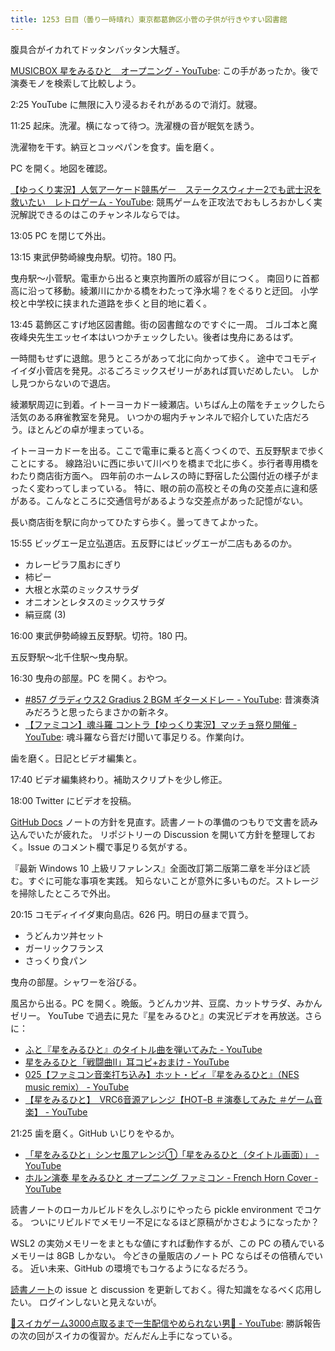 ```yaml
---
title: 1253 日目（曇り一時晴れ）東京都葛飾区小菅の子供が行きやすい図書館
---
```


腹具合がイカれてドッタンバッタン大騒ぎ。

[MUSICBOX 星をみるひと　オープニング - YouTube](https://www.youtube.com/watch?v=4jWpak5iGs4):
この手があったか。後で演奏モノを検索して比較しよう。

2:25 YouTube に無限に入り浸るおそれがあるので消灯。就寝。

11:25 起床。洗濯。横になって待つ。洗濯機の音が眠気を誘う。

洗濯物を干す。納豆とコッペパンを食す。歯を磨く。

PC を開く。地図を確認。

[【ゆっくり実況】人気アーケード競馬ゲー　ステークスウィナー2でも武士沢を救いたい　レトロゲーム - YouTube](https://www.youtube.com/watch?v=iT8dxmp4OAo):
競馬ゲームを正攻法でおもしろおかしく実況解説できるのはこのチャンネルならでは。

13:05 PC を閉じて外出。

13:15 東武伊勢崎線曳舟駅。切符。180 円。

曳舟駅～小菅駅。電車から出ると東京拘置所の威容が目につく。
南回りに首都高に沿って移動。綾瀬川にかかる橋をわたって浄水場？をぐるりと迂回。
小学校と中学校に挟まれた道路を歩くと目的地に着く。

13:45 葛飾区こすげ地区図書館。街の図書館なのですぐに一周。
ゴルゴ本と魔夜峰央先生エッセイ本はいつかチェックしたい。後者は曳舟にあるはず。

一時間もせずに退館。思うところがあって北に向かって歩く。
途中でコモディイイダ小菅店を発見。ぷるごろミックスゼリーがあれば買いだめしたい。
しかし見つからないので退店。

綾瀬駅周辺に到着。イトーヨーカドー綾瀬店。いちばん上の階をチェックしたら活気のある麻雀教室を発見。
いつかの堀内チャンネルで紹介していた店だろう。ほとんどの卓が埋まっている。

イトーヨーカドーを出る。ここで電車に乗ると高くつくので、五反野駅まで歩くことにする。
線路沿いに西に歩いて川べりを橋まで北に歩く。歩行者専用橋をわたり商店街方面へ。
四年前のホームレスの時に野宿した公園付近の様子がまったく変わってしまっている。
特に、眼の前の高校とその角の交差点に違和感がある。こんなところに交通信号があるような交差点があった記憶がない。

長い商店街を駅に向かってひたすら歩く。曇ってきてよかった。

15:55 ビッグエー足立弘道店。五反野にはビッグエーが二店もあるのか。

* カレーピラフ風おにぎり
* 柿ピー
* 大根と水菜のミックスサラダ
* オニオンとレタスのミックスサラダ
* 絹豆腐 (3)

16:00 東武伊勢崎線五反野駅。切符。180 円。

五反野駅～北千住駅～曳舟駅。

16:30 曳舟の部屋。PC を開く。おやつ。

* [#857 グラディウス2 Gradius 2 BGM ギターメドレー - YouTube](https://www.youtube.com/watch?v=2d9QCOmWRpA):
  昔演奏済みだろうと思ったらまさかの新ネタ。
* [【ファミコン】魂斗羅 コントラ【ゆっくり実況】マッチョ祭り開催 - YouTube](https://www.youtube.com/watch?v=YYhKFlqKldA):
  魂斗羅なら音だけ聞いて事足りる。作業向け。

歯を磨く。日記とビデオ編集と。

17:40 ビデオ編集終わり。補助スクリプトを少し修正。

18:00 Twitter にビデオを投稿。

[GitHub Docs] ノートの方針を見直す。読書ノートの準備のつもりで文書を読み込んでいたが疲れた。
リポジトリーの Discussion を開いて方針を整理しておく。Issue のコメント欄で事足りる気がする。

『最新 Windows 10 上級リファレンス』全面改訂第二版第二章を半分ほど読む。すぐに可能な事項を実践。
知らないことが意外に多いものだ。ストレージを掃除したところで外出。

20:15 コモディイイダ東向島店。626 円。明日の昼まで買う。

* うどんカツ丼セット
* ガーリックフランス
* さっくり食パン

曳舟の部屋。シャワーを浴びる。

風呂から出る。PC を開く。晩飯。うどんカツ丼、豆腐、カットサラダ、みかんゼリー。
YouTube で過去に見た『星をみるひと』の実況ビデオを再放送。さらに：

* [ふと『星をみるひと』のタイトル曲を弾いてみた - YouTube](https://www.youtube.com/watch?v=1OdTzXc9H-I)
* [星をみるひと「戦闘曲Ⅱ」耳コピ+おまけ - YouTube](https://www.youtube.com/watch?v=fGHcvHOLvug)
* [025【ファミコン音楽打ち込み】ホット・ビィ『星をみるひと』（NES music remix） - YouTube](https://www.youtube.com/watch?v=RohL6b_mne4)
* [【星をみるひと】　VRC6音源アレンジ【HOTｰB ＃演奏してみた ＃ゲーム音楽】 - YouTube](https://www.youtube.com/watch?v=rSJqmH89nbs)

21:25 歯を磨く。GitHub いじりをやるか。

* [「星をみるひと」シンセ風アレンジ①「星をみるひと（タイトル画面）」 - YouTube](https://www.youtube.com/watch?v=RkiT-S63eA4)
* [ホルン演奏 星をみるひと オープニング ファミコン - French Horn Cover - YouTube](https://www.youtube.com/watch?v=wyKfL2I-CJI)

読書ノートのローカルビルドを久しぶりにやったら pickle environment でコケる。
ついにリビルドでメモリー不足になるほど原稿がかさむようになったか？

WSL2 の実効メモリーをまともな値にすれば動作するが、この PC の積んでいるメモリーは 8GB しかない。
今どきの量販店のノート PC ならばその倍積んでいる。
近い未来、GitHub の環境でもコケるようになるだろう。

[読書ノート][note]の issue と discussion を更新しておく。得た知識をなるべく応用したい。
ログインしないと見えないが。

[🍉スイカゲーム3000点取るまで一生配信やめられない男🍉 - YouTube](https://www.youtube.com/watch?v=4WxfhMMnvwU):
勝訴報告の次の回がスイカの復習か。だんだん上手になっている。

[GitHub Docs]: https://docs.github.com/en
[note]: https://showa-yojyo.github.io/notebook/
